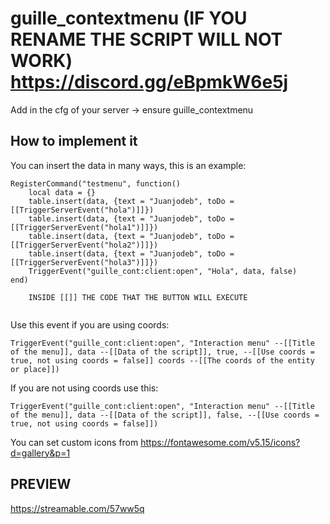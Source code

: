# guille_contextmenu (IF YOU RENAME THE SCRIPT WILL NOT WORK) https://discord.gg/eBpmkW6e5j 


Add in the cfg of your server -> ensure guille_contextmenu


## How to implement it

You can insert the data in many ways, this is an example:
```
RegisterCommand("testmenu", function()
    local data = {}
    table.insert(data, {text = "Juanjodeb", toDo = [[TriggerServerEvent("hola")]]})
    table.insert(data, {text = "Juanjodeb", toDo = [[TriggerServerEvent("hola1")]]})
    table.insert(data, {text = "Juanjodeb", toDo = [[TriggerServerEvent("hola2")]]})
    table.insert(data, {text = "Juanjodeb", toDo = [[TriggerServerEvent("hola3")]]})
    TriggerEvent("guille_cont:client:open", "Hola", data, false)
end)
    
    INSIDE [[]] THE CODE THAT THE BUTTON WILL EXECUTE
    
```
Use this event if you are using coords:
```
TriggerEvent("guille_cont:client:open", "Interaction menu" --[[Title of the menu]], data --[[Data of the script]], true, --[[Use coords = true, not using coords = false]] coords --[[The coords of the entity or place]])
```
If you are not using coords use this:
```
TriggerEvent("guille_cont:client:open", "Interaction menu" --[[Title of the menu]], data --[[Data of the script]], false, --[[Use coords = true, not using coords = false]])
```
You can set custom icons from https://fontawesome.com/v5.15/icons?d=gallery&p=1


## PREVIEW
https://streamable.com/57ww5q
